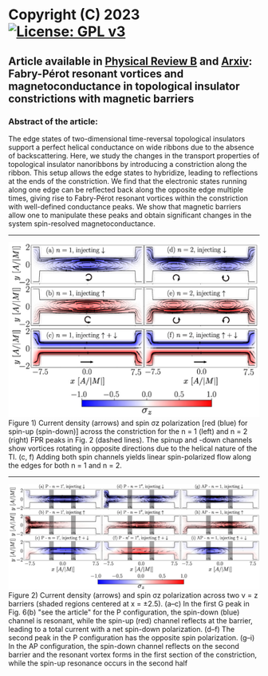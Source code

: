 # Copyright (C) 2023 [![License: GPL v3](https://img.shields.io/badge/License-GPLv3-blue.svg)](https://www.gnu.org/licenses/gpl-3.0)
## Article available in [Physical Review B](https://doi.org/10.1103/PhysRevB.103.205124) and [Arxiv](https://arxiv.org/abs/2010.09404): Fabry-Pérot resonant vortices and magnetoconductance in topological insulator constrictions with magnetic barriers

### Abstract of the article:

The edge states of two-dimensional time-reversal topological insulators support a perfect helical conductance on wide ribbons due to the absence of backscattering. Here, we study the changes in the transport properties of topological insulator nanoribbons by introducing a constriction along the ribbon. This setup allows the edge states to hybridize, leading to reflections at the ends of the constriction. We find that the electronic states running along one edge can be reflected back along the opposite edge multiple times, giving rise to Fabry-Pérot resonant vortices within the constriction with well-defined conductance peaks. We show that magnetic barriers allow one to manipulate these peaks and obtain significant changes in the system spin-resolved magnetoconductance.

------------------------------------------------------------------------
<img src="/figures/figure_1.png">
Figure 1) Current density (arrows) and spin σz polarization [red (blue) for spin-up (spin-down)] across the constriction for the n = 1 (left) and n = 2 (right) FPR peaks in Fig. 2 (dashed lines). The spinup and -down channels show vortices rotating in opposite directions due to the helical nature of the TI. (c, f) Adding both spin channels yields linear spin-polarized flow along the edges for both n = 1 and n = 2.

------------------------------------------------------------------------
<img src="/figures/figure_2.png">
Figure 2) Current density (arrows) and spin σz polarization across two ν = z barriers (shaded regions centered at x = ±2.5). (a–c) In the first G peak in Fig. 6(b) "see the article" for the P configuration, the spin-down (blue) channel is resonant, while the spin-up (red) channel reflects at the barrier, leading to a total current with a net spin-down polarization. (d–f) The second peak in the P configuration has the opposite spin polarization. (g–i) In the AP configuration, the spin-down channel reflects on the second barrier and the resonant vortex forms in the first section of the constriction, while the spin-up resonance occurs in the second half
